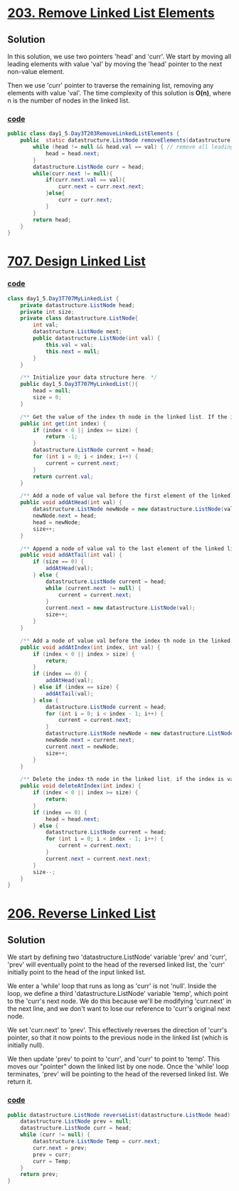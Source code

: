 # [203. Remove Linked List Elements](https://leetcode.com/problems/remove-linked-list-elements/)

## Solution

In this solution, we use two pointers 'head' and 'curr'. We start by
moving all leading elements with value 'val' by moving the 'head' 
pointer to the next non-value element.

Then we use 'curr' pointer to traverse the remaining list, removing
any elements with value 'val'. The time complexity of this solution is **O(n)**, 
where n is the number of nodes in the linked list.

### [code](../../src/main/java/day1_5/Day3T203RemoveLinkedListElements.java)

```java
public class day1_5.Day3T203RemoveLinkedListElements {
    public  static datastructure.ListNode removeElements(datastructure.ListNode head, int val){
        while (head != null && head.val == val) { // remove all leading elements with value val
            head = head.next;
        }
        datastructure.ListNode curr = head;
        while(curr.next != null){
            if(curr.next.val == val){
                curr.next = curr.next.next;
            }else{
                curr = curr.next;
            }
        }
        return head;
    }
}
```


# [707. Design Linked List](https://leetcode.com/problems/design-linked-list/)

### [code](../../src/main/java/day1_5/Day3T707MyLinkedList.java)

```java
class day1_5.Day3T707MyLinkedList {
    private datastructure.ListNode head;
    private int size;
    private class datastructure.ListNode{
        int val;
        datastructure.ListNode next;
        public datastructure.ListNode(int val) {
            this.val = val;
            this.next = null;
        }
    }

    /** Initialize your data structure here. */
    public day1_5.Day3T707MyLinkedList(){
        head = null;
        size = 0;
    }

    /** Get the value of the index-th node in the linked list. If the index is invalid, return -1. */
    public int get(int index) {
        if (index < 0 || index >= size) {
            return -1;
        }
        datastructure.ListNode current = head;
        for (int i = 0; i < index; i++) {
            current = current.next;
        }
        return current.val;
    }

    /** Add a node of value val before the first element of the linked list. After the insertion, the new node will be the first node of the linked list. */
    public void addAtHead(int val) {
        datastructure.ListNode newNode = new datastructure.ListNode(val);
        newNode.next = head;
        head = newNode;
        size++;
    }

    /** Append a node of value val to the last element of the linked list. */
    public void addAtTail(int val) {
        if (size == 0) {
            addAtHead(val);
        } else {
            datastructure.ListNode current = head;
            while (current.next != null) {
                current = current.next;
            }
            current.next = new datastructure.ListNode(val);
            size++;
        }
    }

    /** Add a node of value val before the index-th node in the linked list. If index equals to the length of linked list, the node will be appended to the end of linked list. If index is greater than the length, the node will not be inserted. */
    public void addAtIndex(int index, int val) {
        if (index < 0 || index > size) {
            return;
        }
        if (index == 0) {
            addAtHead(val);
        } else if (index == size) {
            addAtTail(val);
        } else {
            datastructure.ListNode current = head;
            for (int i = 0; i < index - 1; i++) {
                current = current.next;
            }
            datastructure.ListNode newNode = new datastructure.ListNode(val);
            newNode.next = current.next;
            current.next = newNode;
            size++;
        }
    }

    /** Delete the index-th node in the linked list, if the index is valid. */
    public void deleteAtIndex(int index) {
        if (index < 0 || index >= size) {
            return;
        }
        if (index == 0) {
            head = head.next;
        } else {
            datastructure.ListNode current = head;
            for (int i = 0; i < index - 1; i++) {
                current = current.next;
            }
            current.next = current.next.next;
        }
        size--;
    }
}
```

# [206. Reverse Linked List](https://leetcode.com/problems/reverse-linked-list/)

## Solution
We start by defining two 'datastructure.ListNode' variable 'prev' and 'curr', 'prev'
will eventually point to the head of the reversed linked list, the
'curr' initially point to the head of the input linked list.

We enter a 'while' loop that runs as long as 'curr' is not 'null'. 
Inside the loop, we define a third 'datastructure.ListNode' variable 'temp', which
point to the 'curr's next node. We do this because we'll be modifying 'curr.next' in the next line, and we don't want to lose our reference to 'curr's original next node.

We set 'curr.next' to 'prev'. This effectively reverses the direction of 'curr's pointer, so that it now points to the previous node in the linked list (which is initially null).


We then update 'prev' to point to 'curr', and 'curr' to point to 'temp'. This moves our "pointer" down the linked list by one node.
Once the 'while' loop terminates, 'prev' will be pointing to the head of the reversed linked list. We return it.




### [code](../../src/main/java/day1_5/Day3T206ReverseLinkedList.java)
```java
public datastructure.ListNode reverseList(datastructure.ListNode head) {
    datastructure.ListNode prev = null;
    datastructure.ListNode curr = head;
    while (curr != null) {
        datastructure.ListNode Temp = curr.next;
        curr.next = prev;
        prev = curr;
        curr = Temp;
    }
    return prev;
}

```



